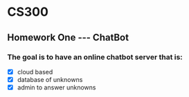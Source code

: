 # CS300

## Homework One --- ChatBot

### The goal is to have an online chatbot server that is:
- [x] cloud based
- [x] database of unknowns
- [x] admin to answer unknowns